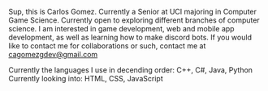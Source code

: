 Sup, this is Carlos Gomez. Currently a Senior at UCI majoring in Computer Game Science.
Currently open to exploring different branches of computer science.
I am interested in game development, web and mobile app development, as well as learning how to make discord bots.
If you would like to contact me for collaborations or such, contact me at cagomezgdev@gmail.com

Currently the languages I use in decending order: C++, C#, Java, Python
Currently looking into: HTML, CSS, JavaScript

<!---
cagomez6/cagomez6 is a ✨ special ✨ repository because its `README.md` (this file) appears on your GitHub profile.
You can click the Preview link to take a look at your changes.
--->
